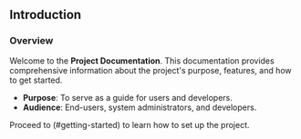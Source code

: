 ## Introduction

### Overview

Welcome to the **Project Documentation**. This documentation provides comprehensive information about the project's purpose, features, and how to get started.

- **Purpose**: To serve as a guide for users and developers.
- **Audience**: End-users, system administrators, and developers.

Proceed to (#getting-started) to learn how to set up the project.
